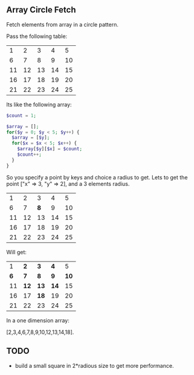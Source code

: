 ## Array Circle Fetch

Fetch elements from array in a circle pattern.

Pass the following table:

|    |    |    |    |    |
|----|----|----|----|----|
| 1  | 2  | 3  | 4  | 5  |
| 6  | 7  | 8  | 9  | 10 |
| 11 | 12 | 13 | 14 | 15 |
| 16 | 17 | 18 | 19 | 20 |
| 21 | 22 | 23 | 24 | 25 |

Its like the following array:

```php
$count = 1;

$array = [];
for($y = 0; $y < 5; $y++) {
  $array = [$y];
  for($x = $x < 5; $x++) {
    $array[$y][$x] = $count;
    $count++;
  }
}
```

So you specify a point by keys and choice a radius to get. Lets to get the point 
["x" => 3, "y" => 2], and a 3 elements radius.

|    |    |       |    |    |
|----|----|-------|----|----|
| 1  | 2  | 3     | 4  | 5  |
| 6  | 7  | **8** | 9  | 10 |
| 11 | 12 | 13    | 14 | 15 |
| 16 | 17 | 18    | 19 | 20 |
| 21 | 22 | 23    | 24 | 25 |

Will get:

|       |        |        |        |        |
|-------|--------|--------|--------|--------|
| 1     | **2**  | **3**  | **4**  | 5      |
| **6** | **7**  | **8**  | **9**  | **10** |
| 11    | **12** | **13** | **14** | 15     |
| 16    | 17     | **18** | 19     | 20     |
| 21    | 22     | 23     | 24     | 25     |

In a one dimension array:

[2,3,4,6,7,8,9,10,12,13,14,18].

## TODO

 * build a small square in 2*radious size to get more performance.
